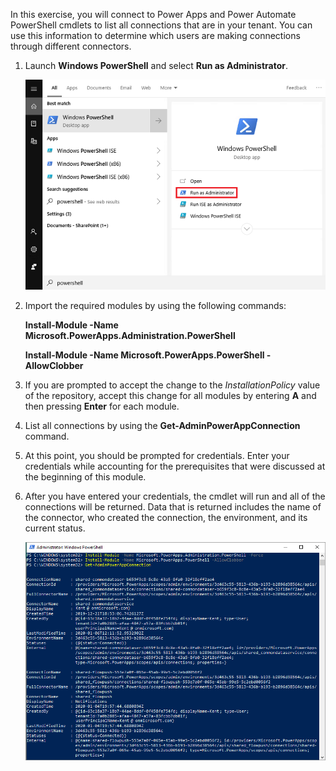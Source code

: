 In this exercise, you will connect to Power
Apps and Power Automate PowerShell cmdlets to list all connections
that are in your tenant. You can use this information to determine which
users are making connections through different connectors.

1. Launch **Windows PowerShell** and select **Run as Administrator**.

    ![Screenshot of Windows Start menu with search for powershell with Run as Administrator highlighted.](../media/14-runadmin.png)

2. Import the required modules by using the following commands:

    **Install-Module -Name Microsoft.PowerApps.Administration.PowerShell**

    **Install-Module -Name Microsoft.PowerApps.PowerShell -AllowClobber**

3. If you are prompted to accept the change to the *InstallationPolicy*
    value of the repository, accept this change for all modules by entering
    **A** and then pressing **Enter** for each module.

4. List all connections by using the **Get-AdminPowerAppConnection** command.

5. At this point, you should be prompted for credentials. Enter your
    credentials while accounting for the prerequisites that were
    discussed at the beginning of this module.

6. After you have entered your credentials, the cmdlet will run and
    all of the connections will be returned. Data that is returned
    includes the name of the connector, who created the connection, the
    environment, and its current status.

    ![Screenshot of Windows PowerShell showing returned data.](../media/15-exercise.png)
